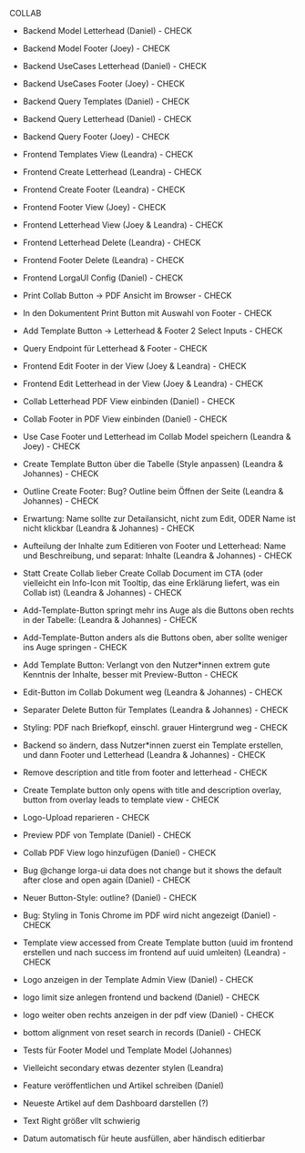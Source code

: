 COLLAB

-   Backend Model Letterhead (Daniel) - CHECK
-   Backend Model Footer (Joey) - CHECK
-   Backend UseCases Letterhead (Daniel) - CHECK
-   Backend UseCases Footer (Joey) - CHECK
-   Backend Query Templates (Daniel) - CHECK
-   Backend Query Letterhead (Daniel) - CHECK
-   Backend Query Footer (Joey) - CHECK
-   Frontend Templates View (Leandra) - CHECK
-   Frontend Create Letterhead (Leandra) - CHECK
-   Frontend Create Footer (Leandra) - CHECK
-   Frontend Footer View (Joey) - CHECK
-   Frontend Letterhead View (Joey & Leandra) - CHECK
-   Frontend Letterhead Delete (Leandra) - CHECK
-   Frontend Footer Delete (Leandra) - CHECK
-   Frontend LorgaUI Config (Daniel) - CHECK
-   Print Collab Button -> PDF Ansicht im Browser - CHECK
-   In den Dokumentent Print Button mit Auswahl von Footer - CHECK
-   Add Template Button -> Letterhead & Footer 2 Select Inputs - CHECK
-   Query Endpoint für Letterhead & Footer - CHECK
-   Frontend Edit Footer in der View (Joey & Leandra) - CHECK
-   Frontend Edit Letterhead in der View (Joey & Leandra) - CHECK
-   Collab Letterhead PDF View einbinden (Daniel) - CHECK
-   Collab Footer in PDF View einbinden (Daniel) - CHECK
-   Use Case Footer und Letterhead im Collab Model speichern (Leandra & Joey) - CHECK
-   Create Template Button über die Tabelle (Style anpassen) (Leandra & Johannes) - CHECK
-   Outline Create Footer: Bug? Outline beim Öffnen der Seite (Leandra & Johannes) - CHECK
-   Erwartung: Name sollte zur Detailansicht, nicht zum Edit, ODER Name ist nicht klickbar (Leandra & Johannes) - CHECK
-   Aufteilung der Inhalte zum Editieren von Footer und Letterhead: Name und Beschreibung, und separat: Inhalte (Leandra & Johannes) - CHECK
-   Statt Create Collab lieber Create Collab Document im CTA (oder vielleicht ein Info-Icon mit Tooltip, das eine Erklärung liefert, was ein Collab ist) (Leandra & Johannes) - CHECK
-   Add-Template-Button springt mehr ins Auge als die Buttons oben rechts in der Tabelle: (Leandra & Johannes) - CHECK
-   Add-Template-Button anders als die Buttons oben, aber sollte weniger ins Auge springen - CHECK
-   Add Template Button: Verlangt von den Nutzer\*innen extrem gute Kenntnis der Inhalte, besser mit Preview-Button - CHECK
-   Edit-Button im Collab Dokument weg (Leandra & Johannes) - CHECK
-   Separater Delete Button für Templates (Leandra & Johannes) - CHECK
-   Styling: PDF nach Briefkopf, einschl. grauer Hintergrund weg - CHECK
-   Backend so ändern, dass Nutzer\*innen zuerst ein Template erstellen, und dann Footer und Letterhead (Leandra & Johannes) - CHECK
-   Remove description and title from footer and letterhead - CHECK
-   Create Template button only opens with title and description overlay, button from overlay leads to template view - CHECK
-   Logo-Upload reparieren - CHECK
-   Preview PDF von Template (Daniel) - CHECK
-   Collab PDF View logo hinzufügen (Daniel) - CHECK
-   Bug @change lorga-ui data does not change but it shows the default after close and open again (Daniel) - CHECK
-   Neuer Button-Style: outline? (Daniel) - CHECK
-   Bug: Styling in Tonis Chrome im PDF wird nicht angezeigt (Daniel) - CHECK
-   Template view accessed from Create Template button (uuid im frontend erstellen und nach success im frontend auf uuid umleiten) (Leandra) - CHECK
-   Logo anzeigen in der Template Admin View (Daniel) - CHECK
-   logo limit size anlegen frontend und backend (Daniel) - CHECK
-   logo weiter oben rechts anzeigen in der pdf view (Daniel) - CHECK
-   bottom alignment von reset search in records (Daniel) - CHECK

-   Tests für Footer Model und Template Model (Johannes)
-   Vielleicht secondary etwas dezenter stylen (Leandra)
-   Feature veröffentlichen und Artikel schreiben (Daniel)
-   Neueste Artikel auf dem Dashboard darstellen (?)

- Text Right größer vllt schwierig
- Datum automatisch für heute ausfüllen, aber händisch editierbar
